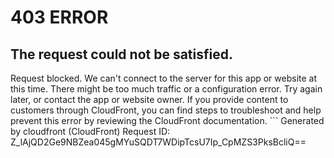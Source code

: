 # 403 ERROR

## The request could not be satisfied.

Request blocked. We can't connect to the server for this app or website at this time. There might be too much traffic or a configuration error. Try again later, or contact the app or website owner. If you provide content to customers through CloudFront, you can find steps to troubleshoot and help prevent this error by reviewing the CloudFront documentation. ```
Generated by cloudfront (CloudFront)
Request ID: Z_lAjQD2Ge9NBZea045gMYuSQDT7WDipTcsU7Ip_CpMZS3PksBcliQ==

```

